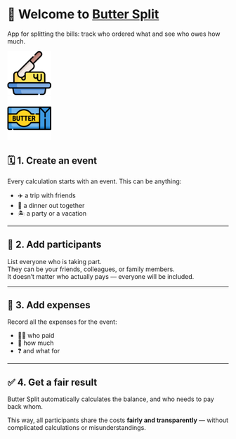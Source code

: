 # 👋 Welcome to [Butter Split](https://butter-split.onrender.com/)

App for splitting the bills: track who ordered what and see who owes how much.

<img src="static/images/butter-knife-icon.png" alt="butter/split logo" width="100" height="100">
<br>
<img src="static/images/butter.png" alt="butter icon" width="100" height="100">


## 🗓 1. Create an event
Every calculation starts with an event. This can be anything:  

- ✈️ a trip with friends  
- 🍝 a dinner out together  
- 🏝 a party or a vacation  

---

## 👥 2. Add participants
List everyone who is taking part.  
They can be your friends, colleagues, or family members.  
It doesn’t matter who actually pays — everyone will be included.  

---

## 💸 3. Add expenses
Record all the expenses for the event:  

- 🙋‍♂️ who paid  
- 🫰 how much  
- ❓ and what for  

---

## ✅ 4. Get a fair result
Butter Split automatically calculates the balance, and who needs to pay back whom.  

This way, all participants share the costs **fairly and transparently** — without complicated calculations or misunderstandings.  


